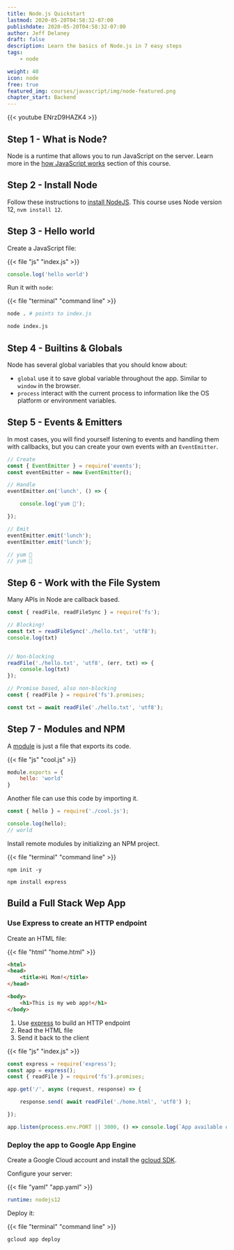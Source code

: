 ```yaml
---
title: Node.js Quickstart
lastmod: 2020-05-20T04:58:32-07:00
publishdate: 2020-05-20T04:58:32-07:00
author: Jeff Delaney
draft: false
description: Learn the basics of Node.js in 7 easy steps
tags: 
    - node

weight: 40
icon: node
free: true
featured_img: courses/javascript/img/node-featured.png
chapter_start: Backend
---
```


{{< youtube ENrzD9HAZK4  >}}


## Step 1 - What is Node?

Node is a runtime that allows you to run JavaScript on the server. Learn more in the [how JavaScript works](https://fireship.io/courses/javascript/intro-how-js-works/) section of this course. 

## Step 2 - Install Node

Follow these instructions to [install NodeJS](/snippets/install-nodejs/). This course uses Node version 12, `nvm install 12`. 

## Step 3 - Hello world

Create a JavaScript file:

{{< file "js" "index.js" >}}
```javascript
console.log('hello world')
```

Run it with `node`: 

{{< file "terminal" "command line" >}}
```bash
node . # points to index.js

node index.js
```

## Step 4 - Builtins & Globals

Node has several global variables that you should know about:

- `global` use it to save global variable throughout the app. Similar to `window` in the browser. 
- `process` interact with the current process to information like the OS platform or environment variables. 


## Step 5 - Events & Emitters

In most cases, you will find yourself listening to events and handling them with callbacks, but you can create your own events with an `EventEmitter`. 

```javascript
// Create
const { EventEmitter } = require('events');
const eventEmitter = new EventEmitter();

// Handle
eventEmitter.on('lunch', () => {

    console.log('yum 🍣');

});

// Emit
eventEmitter.emit('lunch');
eventEmitter.emit('lunch');

// yum 🍣
// yum 🍣
```
## Step 6 - Work with the File System

Many APIs in Node are callback based. 

```javascript
const { readFile, readFileSync } = require('fs');

// Blocking!
const txt = readFileSync('./hello.txt', 'utf8');
console.log(txt)


// Non-blocking
readFile('./hello.txt', 'utf8', (err, txt) => {
    console.log(txt)
});

// Promise based, also non-blocking
const { readFile } = require('fs').promises;

const txt = await readFile('./hello.txt', 'utf8');
```

## Step 7 - Modules and NPM

A [module](/courses/javascript/concepts-modules/) is just a file that exports its code. 

{{< file "js" "cool.js" >}}
```javascript
module.exports = {
    hello: 'world'
}
```

Another file can use this code by importing it. 

```javascript
const { hello } = require('./cool.js');

console.log(hello);
// world
```


Install remote modules by initializing an NPM project. 

{{< file "terminal" "command line" >}}
```text
npm init -y

npm install express
```

## Build a Full Stack Wep App

### Use Express to create an HTTP endpoint

Create an HTML file:

{{< file "html" "home.html" >}}
```html
<html>
<head>
    <title>Hi Mom!</title>
</head>

<body>
    <h1>This is my web app!</h1>
</body>
```

1. Use [express](https://expressjs.com/) to build an HTTP endpoint
2. Read the HTML file
3. Send it back to the client

{{< file "js" "index.js" >}}
```javascript
const express = require('express');
const app = express();
const { readFile } = require('fs').promises;

app.get('/', async (request, response) => {

    response.send( await readFile('./home.html', 'utf8') );

});

app.listen(process.env.PORT || 3000, () => console.log(`App available on http://localhost:3000`))
```

### Deploy the app to Google App Engine

Create a Google Cloud account and install the [gcloud SDK](https://cloud.google.com/sdk). 

Configure your server:

{{< file "yaml" "app.yaml" >}}
```yaml
runtime: nodejs12
```

Deploy it:

{{< file "terminal" "command line" >}}
```text
gcloud app deploy
```
